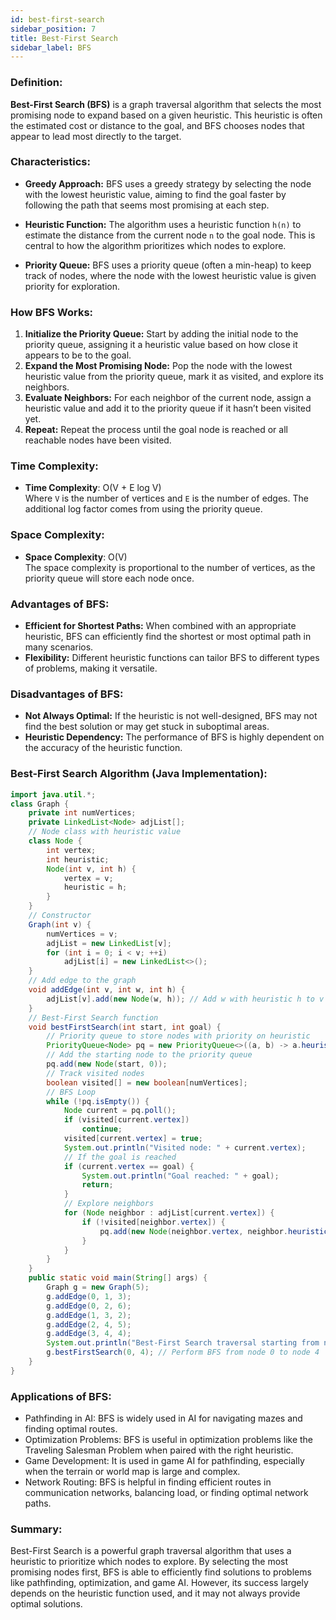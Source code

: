 ```yaml
---
id: best-first-search
sidebar_position: 7
title: Best-First Search
sidebar_label: BFS
---
```

### Definition:
**Best-First Search (BFS)** is a graph traversal algorithm that selects the most promising node to expand based on a given heuristic. This heuristic is often the estimated cost or distance to the goal, and BFS chooses nodes that appear to lead most directly to the target.
### Characteristics:
- **Greedy Approach:**
  BFS uses a greedy strategy by selecting the node with the lowest heuristic value, aiming to find the goal faster by following the path that seems most promising at each step.
  
- **Heuristic Function:**
  The algorithm uses a heuristic function `h(n)` to estimate the distance from the current node `n` to the goal node. This is central to how the algorithm prioritizes which nodes to explore.
  
- **Priority Queue:**
  BFS uses a priority queue (often a min-heap) to keep track of nodes, where the node with the lowest heuristic value is given priority for exploration.
### How BFS Works:
1. **Initialize the Priority Queue:**
   Start by adding the initial node to the priority queue, assigning it a heuristic value based on how close it appears to be to the goal.
2. **Expand the Most Promising Node:**
   Pop the node with the lowest heuristic value from the priority queue, mark it as visited, and explore its neighbors.
3. **Evaluate Neighbors:**
   For each neighbor of the current node, assign a heuristic value and add it to the priority queue if it hasn’t been visited yet.
4. **Repeat:**
   Repeat the process until the goal node is reached or all reachable nodes have been visited.
### Time Complexity:
- **Time Complexity**: O(V + E log V)  
  Where `V` is the number of vertices and `E` is the number of edges. The additional log factor comes from using the priority queue.
### Space Complexity:
- **Space Complexity**: O(V)  
  The space complexity is proportional to the number of vertices, as the priority queue will store each node once.
### Advantages of BFS:
- **Efficient for Shortest Paths:**
  When combined with an appropriate heuristic, BFS can efficiently find the shortest or most optimal path in many scenarios.
- **Flexibility:**
  Different heuristic functions can tailor BFS to different types of problems, making it versatile.
### Disadvantages of BFS:
- **Not Always Optimal:**
  If the heuristic is not well-designed, BFS may not find the best solution or may get stuck in suboptimal areas.
- **Heuristic Dependency:**
  The performance of BFS is highly dependent on the accuracy of the heuristic function.
### Best-First Search Algorithm (Java Implementation):
```java
import java.util.*;
class Graph {
    private int numVertices;
    private LinkedList<Node> adjList[];
    // Node class with heuristic value
    class Node {
        int vertex;
        int heuristic;
        Node(int v, int h) {
            vertex = v;
            heuristic = h;
        }
    }
    // Constructor
    Graph(int v) {
        numVertices = v;
        adjList = new LinkedList[v];
        for (int i = 0; i < v; ++i)
            adjList[i] = new LinkedList<>();
    }
    // Add edge to the graph
    void addEdge(int v, int w, int h) {
        adjList[v].add(new Node(w, h)); // Add w with heuristic h to v's list.
    }
    // Best-First Search function
    void bestFirstSearch(int start, int goal) {
        // Priority queue to store nodes with priority on heuristic
        PriorityQueue<Node> pq = new PriorityQueue<>((a, b) -> a.heuristic - b.heuristic);
        // Add the starting node to the priority queue
        pq.add(new Node(start, 0));
        // Track visited nodes
        boolean visited[] = new boolean[numVertices];
        // BFS Loop
        while (!pq.isEmpty()) {
            Node current = pq.poll();
            if (visited[current.vertex])
                continue;
            visited[current.vertex] = true;
            System.out.println("Visited node: " + current.vertex);
            // If the goal is reached
            if (current.vertex == goal) {
                System.out.println("Goal reached: " + goal);
                return;
            }
            // Explore neighbors
            for (Node neighbor : adjList[current.vertex]) {
                if (!visited[neighbor.vertex]) {
                    pq.add(new Node(neighbor.vertex, neighbor.heuristic));
                }
            }
        }
    }
    public static void main(String[] args) {
        Graph g = new Graph(5);
        g.addEdge(0, 1, 3);
        g.addEdge(0, 2, 6);
        g.addEdge(1, 3, 2);
        g.addEdge(2, 4, 5);
        g.addEdge(3, 4, 4);
        System.out.println("Best-First Search traversal starting from node 0 to reach node 4:");
        g.bestFirstSearch(0, 4); // Perform BFS from node 0 to node 4
    }
}
```
### Applications of BFS:
- Pathfinding in AI: BFS is widely used in AI for navigating mazes and finding optimal routes.
- Optimization Problems: BFS is useful in optimization problems like the Traveling Salesman Problem when paired with the right heuristic.
- Game Development: It is used in game AI for pathfinding, especially when the terrain or world map is large and complex.
- Network Routing: BFS is helpful in finding efficient routes in communication networks, balancing load, or finding optimal network paths.
### Summary:
Best-First Search is a powerful graph traversal algorithm that uses a heuristic to prioritize which nodes to explore. By selecting the most promising nodes first, BFS is able to efficiently find solutions to problems like pathfinding, optimization, and game AI. However, its success largely depends on the heuristic function used, and it may not always provide optimal solutions.
